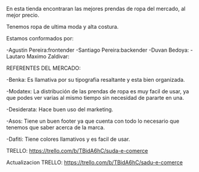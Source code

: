 En esta tienda encontraran las mejores prendas de ropa del mercado, al mejor precio.

Tenemos ropa de ultima moda y alta costura.

Estamos conformados por:

-Agustin Pereira:frontender
-Santiago Pereira:backender
-Duvan Bedoya:
-Lautaro Maximo Zaldivar:

REFERENTES DEL MERCADO:

-Benka:  Es llamativa por su tipografia resaltante y esta bien organizada.

-Modatex: La distribución de las prendas de ropa es muy facil de usar, ya que podes ver varias al mismo tiempo sin necesidad de pararte en una.

-Desiderata: Hace buen uso del marketing.

-Asos: Tiene un buen footer ya que cuenta con todo lo necesario que tenemos que saber acerca de la marca.

-Dafiti: Tiene colores llamativos y es facil de usar.

TRELLO: https://trello.com/b/TBidA6hC/suda-e-comerce

Actualizacion TRELLO: https://trello.com/b/TBidA6hC/sadu-e-comerce
